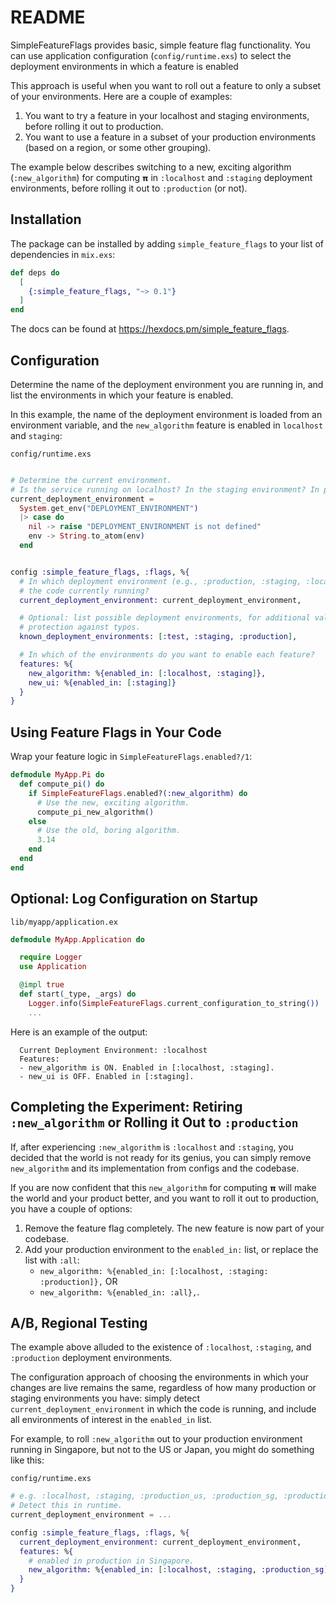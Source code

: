 # README

SimpleFeatureFlags provides basic, simple feature flag functionality. You can use application configuration (`config/runtime.exs`) to select the deployment environments in which a feature is enabled

This approach is useful when you want to roll out a feature to only a subset of your environments. Here are a couple of examples:
1. You want to try a feature in your localhost and staging environments, before rolling it out to production.
2. You want to use a feature in a subset of your production environments (based on a region, or some other grouping).

The example below describes switching to a new, exciting algorithm (`:new_algorithm`) for computing `𝝿` in `:localhost` and `:staging` deployment environments, before rolling it out to `:production` (or not).

## Installation

The package can be installed by adding `simple_feature_flags` to your list of dependencies in `mix.exs`:

```elixir
def deps do
  [
    {:simple_feature_flags, "~> 0.1"}
  ]
end
```

The docs can be found at <https://hexdocs.pm/simple_feature_flags>.


## Configuration

Determine the name of the deployment environment you are running in, and list the environments in which your feature is enabled.

In this example, the name of the deployment environment is loaded from an environment variable, and the `new_algorithm` feature is enabled in `localhost` and `staging`:


`config/runtime.exs`
```elixir

# Determine the current environment.
# Is the service running on localhost? In the staging environment? In production?
current_deployment_environment =
  System.get_env("DEPLOYMENT_ENVIRONMENT")
  |> case do
    nil -> raise "DEPLOYMENT_ENVIRONMENT is not defined"
    env -> String.to_atom(env)
  end


config :simple_feature_flags, :flags, %{
  # In which deployment environment (e.g., :production, :staging, :localhost, :test) is
  # the code currently running?
  current_deployment_environment: current_deployment_environment,

  # Optional: list possible deployment environments, for additional validation and
  # protection against typos.
  known_deployment_environments: [:test, :staging, :production],

  # In which of the environments do you want to enable each feature?
  features: %{
    new_algorithm: %{enabled_in: [:localhost, :staging]},
    new_ui: %{enabled_in: [:staging]}
  }
}
```

## Using Feature Flags in Your Code

Wrap your feature logic in `SimpleFeatureFlags.enabled?/1`:

```elixir
defmodule MyApp.Pi do
  def compute_pi() do
    if SimpleFeatureFlags.enabled?(:new_algorithm) do
      # Use the new, exciting algorithm.
      compute_pi_new_algorithm()
    else
      # Use the old, boring algorithm.
      3.14
    end
  end
end
```

## Optional: Log Configuration on Startup

`lib/myapp/application.ex`

```elixir
defmodule MyApp.Application do

  require Logger
  use Application

  @impl true
  def start(_type, _args) do
    Logger.info(SimpleFeatureFlags.current_configuration_to_string())
    ...
```

Here is an example of the output:

```text
  Current Deployment Environment: :localhost
  Features:
  - new_algorithm is ON. Enabled in [:localhost, :staging].
  - new_ui is OFF. Enabled in [:staging].
```


## Completing the Experiment: Retiring `:new_algorithm` or Rolling it Out to `:production`

If, after experiencing `:new_algorithm` is `:localhost` and `:staging`, you decided that the world is not ready for its genius, you can simply remove `new_algorithm` and its implementation from configs and the codebase.

If you are now confident that this `new_algorithm` for computing `𝝿` will make the world and your product better, and you want to roll it out to production, you have a couple of options:

1. Remove the feature flag completely. The new feature is now part of your codebase.
2. Add your production environment to the `enabled_in:` list, or replace the list with `:all`:
   * `new_algorithm: %{enabled_in: [:localhost, :staging: :production]},` OR
   * `new_algorithm: %{enabled_in: :all},`.


## A/B, Regional Testing

The example above alluded to the existence of `:localhost`, `:staging`, and `:production` deployment environments.

The configuration approach of choosing the environments in which your changes are live remains the same, regardless of how many production or staging environments you have: simply detect `current_deployment_environment` in which the code is running, and include all environments of interest in the `enabled_in` list.

For example, to roll `:new_algorithm` out to your production environment running in Singapore, but not to the US or Japan, you might do something like this:  

`config/runtime.exs`
```elixir
# e.g. :localhost, :staging, :production_us, :production_sg, :production_jp
# Detect this in runtime.
current_deployment_environment = ... 

config :simple_feature_flags, :flags, %{
  current_deployment_environment: current_deployment_environment,
  features: %{
    # enabled in production in Singapore.
    new_algorithm: %{enabled_in: [:localhost, :staging, :production_sg]},
  }
}
```

